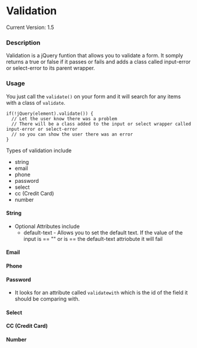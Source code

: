 Validation
============

Current Version: 1.5

### Description
Validation is a jQuery funtion that allows you to validate a form. It somply returns a true or false if it passes or fails and adds a class called input-error or select-error to its parent wrapper.


### Usage
You just call the `validate()` on your form and it will search for any items with a class of `validate`.

    if(!jQuery(element).validate()) {
      // Let the user know there was a problem
      // There will be a class added to the input or select wrapper called input-error or select-error 
      // so you can show the user there was an error
    }

Types of validation include 

* string
* email
* phone
* password
* select
* cc (Credit Card)
* number

#### String
  - Optional Attributes include 
    * default-text - Allows you to set the default text. If the value of the input is == "" or is == the default-text attriobute it will fail

#### Email

#### Phone

#### Password
  - It looks for an attribute called `validatewith` which is the id of the field it should be comparing with.

#### Select

#### CC (Credit Card)

#### Number
